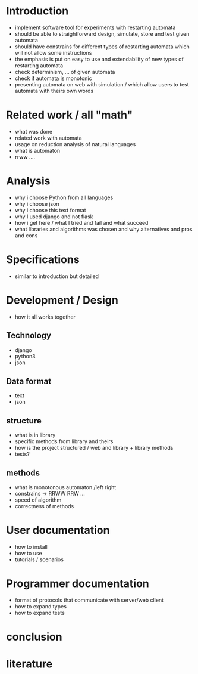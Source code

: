 # Introduction

- implement software tool for experiments with restarting automata
- should be able to straightforward design, simulate, store and test given automata
- should have constrains for different types of restarting automata which will not allow some instructions
- the emphasis is put on easy to use and extendability of new types of restarting automata
- check determinism, ... of given automata
- check if automata is monotonic
- presenting automata on web with simulation / which allow users to test automata with theirs own words

# Related work / all "math"

- what was done
- related work with automata
- usage on reduction analysis of natural languages
- what is automaton
- rrww ....

# Analysis

- why i choose Python from all languages
- why i choose json
- why i choose this text format
- why I used django and not flask
- how i get here / what I tried and fail and what succeed
- what libraries and algorithms was chosen and why alternatives and pros and cons

# Specifications

- similar to introduction but detailed

# Development / Design

- how it all works together

## Technology

- django
- python3
- json

## Data format

- text
- json

## structure

- what is in library
- specific methods from library and theirs
- how is the project structured / web and library + library methods
- tests?

## methods

- what is monotonous automaton /left right
- constrains -> RRWW RRW ...
- speed of algorithm
- correctness of methods

# User documentation

- how to install
- how to use
- tutorials / scenarios

# Programmer documentation

- format of protocols that communicate with server/web client
- how to expand types
- how to expand tests

# conclusion

# literature
